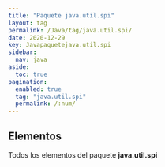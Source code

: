 ```yaml
---
title: "Paquete java.util.spi"
layout: tag
permalink: /Java/tag/java.util.spi/
date: 2020-12-29
key: Javapaquetejava.util.spi
sidebar: 
  nav: java
aside: 
  toc: true
pagination: 
  enabled: true
  tag: "java.util.spi"
  permalink: /:num/
---
```


<h2>Elementos</h2>
Todos los elementos del paquete <strong>java.util.spi</strong>
